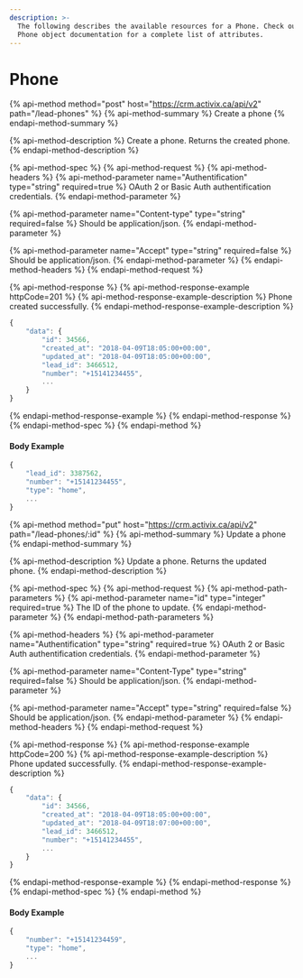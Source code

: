 ```yaml
---
description: >-
  The following describes the available resources for a Phone. Check out the
  Phone object documentation for a complete list of attributes.
---
```


# Phone

{% api-method method="post" host="https://crm.activix.ca/api/v2" path="/lead-phones" %}
{% api-method-summary %}
Create a phone
{% endapi-method-summary %}

{% api-method-description %}
Create a phone. Returns the created phone.
{% endapi-method-description %}

{% api-method-spec %}
{% api-method-request %}
{% api-method-headers %}
{% api-method-parameter name="Authentification" type="string" required=true %}
OAuth 2 or Basic Auth authentification credentials.
{% endapi-method-parameter %}

{% api-method-parameter name="Content-type" type="string" required=false %}
Should be application/json.
{% endapi-method-parameter %}

{% api-method-parameter name="Accept" type="string" required=false %}
Should be application/json.
{% endapi-method-parameter %}
{% endapi-method-headers %}
{% endapi-method-request %}

{% api-method-response %}
{% api-method-response-example httpCode=201 %}
{% api-method-response-example-description %}
Phone created successfully.
{% endapi-method-response-example-description %}

```javascript
{
    "data": {
        "id": 34566,
        "created_at": "2018-04-09T18:05:00+00:00",
        "updated_at": "2018-04-09T18:05:00+00:00",
        "lead_id": 3466512,
        "number": "+15141234455",
        ...
    }
}
```
{% endapi-method-response-example %}
{% endapi-method-response %}
{% endapi-method-spec %}
{% endapi-method %}

#### Body Example

```javascript
{
    "lead_id": 3387562,
    "number": "+15141234455",
    "type": "home",
    ...
}
```

{% api-method method="put" host="https://crm.activix.ca/api/v2" path="/lead-phones/:id" %}
{% api-method-summary %}
Update a phone
{% endapi-method-summary %}

{% api-method-description %}
Update a phone. Returns the updated phone.
{% endapi-method-description %}

{% api-method-spec %}
{% api-method-request %}
{% api-method-path-parameters %}
{% api-method-parameter name="id" type="integer" required=true %}
The ID of the phone to update.
{% endapi-method-parameter %}
{% endapi-method-path-parameters %}

{% api-method-headers %}
{% api-method-parameter name="Authentification" type="string" required=true %}
OAuth 2 or Basic Auth authentification credentials.
{% endapi-method-parameter %}

{% api-method-parameter name="Content-Type" type="string" required=false %}
Should be application/json.
{% endapi-method-parameter %}

{% api-method-parameter name="Accept" type="string" required=false %}
Should be application/json.
{% endapi-method-parameter %}
{% endapi-method-headers %}
{% endapi-method-request %}

{% api-method-response %}
{% api-method-response-example httpCode=200 %}
{% api-method-response-example-description %}
Phone updated successfully.
{% endapi-method-response-example-description %}

```javascript
{
    "data": {
        "id": 34566,
        "created_at": "2018-04-09T18:05:00+00:00",
        "updated_at": "2018-04-09T18:07:00+00:00",
        "lead_id": 3466512,
        "number": "+15141234455",
        ...
    }
}
```
{% endapi-method-response-example %}
{% endapi-method-response %}
{% endapi-method-spec %}
{% endapi-method %}

#### Body Example

```javascript
{
    "number": "+15141234459",
    "type": "home",
    ...
}
```
